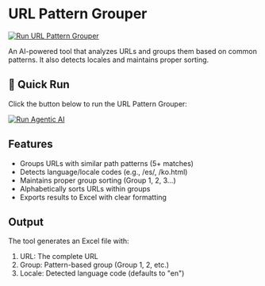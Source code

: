 # URL Pattern Grouper

[![Run URL Pattern Grouper](https://github.com/meejain/url-pattern-grouper-agent/actions/workflows/claude-agent.yml/badge.svg)](https://github.com/meejain/url-pattern-grouper-agent/actions/workflows/claude-agent.yml)

An AI-powered tool that analyzes URLs and groups them based on common patterns. It also detects locales and maintains proper sorting.

## 🚀 Quick Run

Click the button below to run the URL Pattern Grouper:

[![Run Agentic AI](https://img.shields.io/badge/🤖_Run-Agentic_AI_Analysis-purple?style=for-the-badge&logoColor=white&labelColor=black)](https://github.com/meejain/url-pattern-grouper-agent/actions/workflows/claude-agent.yml)

## Features

- Groups URLs with similar path patterns (5+ matches)
- Detects language/locale codes (e.g., /es/, /ko.html)
- Maintains proper group sorting (Group 1, 2, 3...)
- Alphabetically sorts URLs within groups
- Exports results to Excel with clear formatting

## Output

The tool generates an Excel file with:
1. URL: The complete URL
2. Group: Pattern-based group (Group 1, 2, etc.)
3. Locale: Detected language code (defaults to "en") 